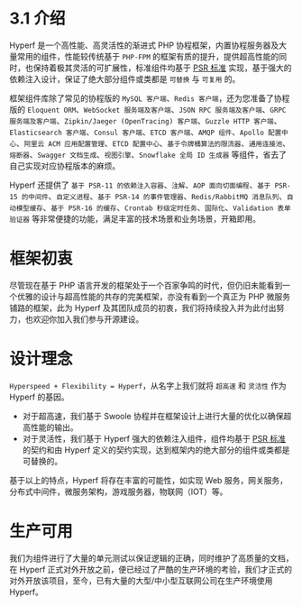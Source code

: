 # 3.1 介绍

Hyperf 是一个高性能、高灵活性的渐进式 PHP 协程框架，内置协程服务器及大量常用的组件，性能较传统基于 `PHP-FPM` 的框架有质的提升，提供超高性能的同时，也保持着极其灵活的可扩展性，标准组件均基于 [PSR 标准](https://www.php-fig.org/psr) 实现，基于强大的依赖注入设计，保证了绝大部分组件或类都是 `可替换` 与 `可复用` 的。

框架组件库除了常见的协程版的 `MySQL 客户端`、`Redis 客户端`，还为您准备了协程版的 `Eloquent ORM`、`WebSocket 服务端及客户端`、`JSON RPC 服务端及客户端`、`GRPC 服务端及客户端`、`Zipkin/Jaeger (OpenTracing) 客户端`、`Guzzle HTTP 客户端`、`Elasticsearch 客户端`、`Consul 客户端`、`ETCD 客户端`、`AMQP 组件`、`Apollo 配置中心`、`阿里云 ACM 应用配置管理`、`ETCD 配置中心`、`基于令牌桶算法的限流器`、`通用连接池`、`熔断器`、`Swagger 文档生成`、`视图引擎`、`Snowflake 全局 ID 生成器` 等组件，省去了自己实现对应协程版本的麻烦。

Hyperf 还提供了 `基于 PSR-11 的依赖注入容器`、`注解`、`AOP 面向切面编程`、`基于 PSR-15 的中间件`、`自定义进程`、`基于 PSR-14 的事件管理器`、`Redis/RabbitMQ 消息队列`、`自动模型缓存`、`基于 PSR-16 的缓存`、`Crontab 秒级定时任务`、`国际化`、`Validation 表单验证器` 等非常便捷的功能，满足丰富的技术场景和业务场景，开箱即用。

# 框架初衷

尽管现在基于 PHP 语言开发的框架处于一个百家争鸣的时代，但仍旧未能看到一个优雅的设计与超高性能的共存的完美框架，亦没有看到一个真正为 PHP 微服务铺路的框架，此为 Hyperf 及其团队成员的初衷，我们将持续投入并为此付出努力，也欢迎你加入我们参与开源建设。

# 设计理念

`Hyperspeed + Flexibility = Hyperf`，从名字上我们就将 `超高速` 和 `灵活性` 作为 Hyperf 的基因。

- 对于超高速，我们基于 Swoole 协程并在框架设计上进行大量的优化以确保超高性能的输出。
- 对于灵活性，我们基于 Hyperf 强大的依赖注入组件，组件均基于 [PSR 标准](https://www.php-fig.org/psr) 的契约和由 Hyperf 定义的契约实现，达到框架内的绝大部分的组件或类都是可替换的。

基于以上的特点，Hyperf 将存在丰富的可能性，如实现 Web 服务，网关服务，分布式中间件，微服务架构，游戏服务器，物联网（IOT）等。

# 生产可用

我们为组件进行了大量的单元测试以保证逻辑的正确，同时维护了高质量的文档，在 Hyperf 正式对外开放之前，便已经过了严酷的生产环境的考验，我们才正式的对外开放该项目，至今，已有大量的大型/中小型互联网公司在生产环境使用 Hyperf。
